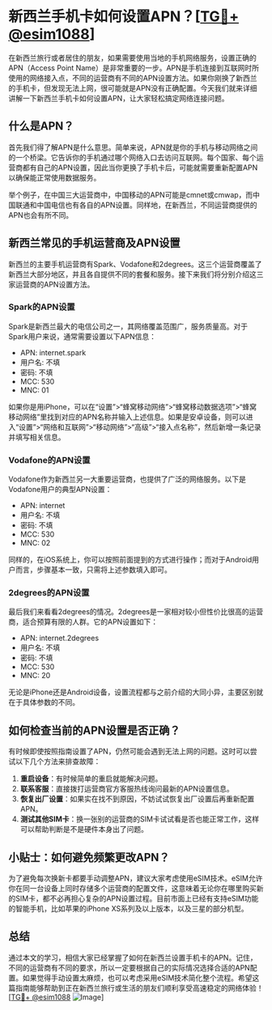 # 新西兰手机卡如何设置APN？[[TG💪+ @esim1088](https://t.me/s/esim1088)]

在新西兰旅行或者居住的朋友，如果需要使用当地的手机网络服务，设置正确的APN（Access Point Name）是非常重要的一步。APN是手机连接到互联网时所使用的网络接入点，不同的运营商有不同的APN设置方法。如果你刚换了新西兰的手机卡，但发现无法上网，很可能就是APN没有正确配置。今天我们就来详细讲解一下新西兰手机卡如何设置APN，让大家轻松搞定网络连接问题。

## 什么是APN？

首先我们得了解APN是什么意思。简单来说，APN就是你的手机与移动网络之间的一个桥梁。它告诉你的手机通过哪个网络入口去访问互联网。每个国家、每个运营商都有自己的APN设置，因此当你更换了手机卡后，可能就需要重新配置APN以确保能正常使用数据服务。

举个例子，在中国三大运营商中，中国移动的APN可能是cmnet或cmwap，而中国联通和中国电信也有各自的APN设置。同样地，在新西兰，不同运营商提供的APN也会有所不同。

## 新西兰常见的手机运营商及APN设置

新西兰的主要手机运营商有Spark、Vodafone和2degrees。这三个运营商覆盖了新西兰大部分地区，并且各自提供不同的套餐和服务。接下来我们将分别介绍这三家运营商的APN设置方法。

### Spark的APN设置

Spark是新西兰最大的电信公司之一，其网络覆盖范围广，服务质量高。对于Spark用户来说，通常需要设置以下APN信息：

- APN: internet.spark
- 用户名: 不填
- 密码: 不填
- MCC: 530
- MNC: 01

如果你是用iPhone，可以在“设置”>“蜂窝移动网络”>“蜂窝移动数据选项”>“蜂窝移动网络”里找到对应的APN名称并输入上述信息。如果是安卓设备，则可以进入“设置”>“网络和互联网”>“移动网络”>“高级”>“接入点名称”，然后新增一条记录并填写相关信息。

### Vodafone的APN设置

Vodafone作为新西兰另一大重要运营商，也提供了广泛的网络服务。以下是Vodafone用户的典型APN设置：

- APN: internet
- 用户名: 不填
- 密码: 不填
- MCC: 530
- MNC: 02

同样的，在iOS系统上，你可以按照前面提到的方式进行操作；而对于Android用户而言，步骤基本一致，只需将上述参数填入即可。

### 2degrees的APN设置

最后我们来看看2degrees的情况。2degrees是一家相对较小但性价比很高的运营商，适合预算有限的人群。它的APN设置如下：

- APN: internet.2degrees
- 用户名: 不填
- 密码: 不填
- MCC: 530
- MNC: 20

无论是iPhone还是Android设备，设置流程都与之前介绍的大同小异，主要区别就在于具体参数的不同。

## 如何检查当前的APN设置是否正确？

有时候即使按照指南设置了APN，仍然可能会遇到无法上网的问题。这时可以尝试以下几个方法来排查故障：

1. **重启设备**：有时候简单的重启就能解决问题。
2. **联系客服**：直接拨打运营商官方客服热线询问最新的APN设置信息。
3. **恢复出厂设置**：如果实在找不到原因，不妨试试恢复出厂设置后再重新配置APN。
4. **测试其他SIM卡**：换一张别的运营商的SIM卡试试看是否也能正常工作，这样可以帮助判断是不是硬件本身出了问题。

## 小贴士：如何避免频繁更改APN？

为了避免每次换新卡都要手动调整APN，建议大家考虑使用eSIM技术。eSIM允许你在同一台设备上同时存储多个运营商的配置文件，这意味着无论你在哪里购买新的SIM卡，都不必再担心复杂的APN设置过程。目前市面上已经有支持eSIM功能的智能手机，比如苹果的iPhone XS系列及以上版本，以及三星的部分机型。

## 总结

通过本文的学习，相信大家已经掌握了如何在新西兰设置手机卡的APN。记住，不同的运营商有不同的要求，所以一定要根据自己的实际情况选择合适的APN配置。如果觉得手动设置太麻烦，也可以考虑采用eSIM技术简化整个流程。希望这篇指南能够帮助到正在新西兰旅行或生活的朋友们顺利享受高速稳定的网络体验！[[TG💪+ @esim1088](https://t.me/s/esim1088) ![Image](https://i.postimg.cc/4NQfJmqS/Snipaste-2025-05-13-00-14-12.png)]